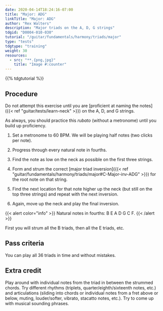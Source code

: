 ```yaml
---
date: 2020-04-14T18:24:16-07:00
title: "Major: ADG"
linkTitle: "Major: ADG"
author: "Rex Walters"
description: "Major triads on the A, D, G strings"
tdgid: "D0004-010-030"
tutorial: "/guitar/fundamentals/harmony/triads/major"
type: "tests"
tdgtype: "training"
weight: 30
resources:
  - src: "**.{png,jpg}"
    title: "Image #:counter"
---
```


{{% tdgtutorial %}}

## Procedure

Do not attempt this exercise until you are [proficient at naming the notes]({{< ref "guitar/tests/learn-neck" >}}) on the A, D, and G strings.

As always, you should practice this *rubato* (without a metronome) until you build up proficiency.

1. Set a metronome to 60 BPM. We will be playing half notes (two clicks per note).

2. Progress through every natural note in fourths.

  1. Find the note as low on the neck as possible on the first three strings.
  2. Form and strum the correct [major triad inversion]({{< ref "guitar/fundamentals/harmony/triads/major#C-Major-inv-ADG" >}}) for the root note on that string.
  3. Find the next location for that note higher up the neck (but still on the top three strings) and repeat with the next inversion.
  4. Again, move up the neck and play the final inversion.

{{< alert color="info" >}}
Natural notes in fourths: B E A D G C F.
{{< /alert >}}

First you will strum all the B triads, then all the E triads, etc.

## Pass criteria

You can play all 36 triads in time and without mistakes.

## Extra credit

Play around with individual notes from the triad in between the strummed chords. Try different rhythms (triplets, quarter/eighth/sixteenth notes, etc.) and articulations (sliding into chords or individual notes from a fret above or below, muting, louder/softer, vibrato, stacatto notes, etc.). Try to come up with musical sounding phrases.
